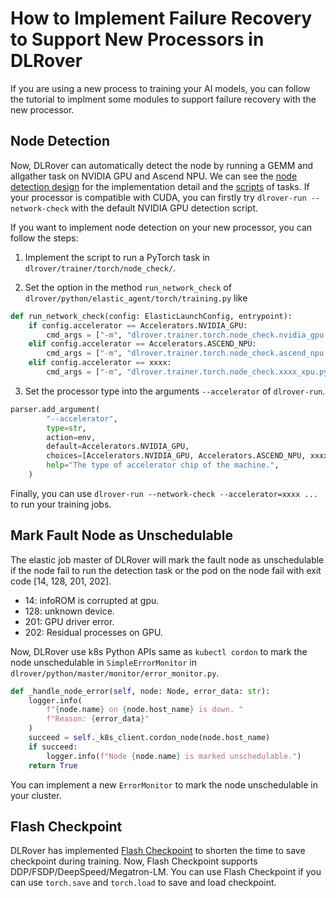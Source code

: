 # How to Implement Failure Recovery to Support New Processors in DLRover

If you are using a new process to training your AI models, you can follow
the tutorial to implment some modules to support failure recovery with the new processor.

## Node Detection

Now, DLRover can automatically detect the node by running a GEMM and allgather task on
NVIDIA GPU and Ascend NPU. We can see the [node detection design](../blogs/stabilize_llm_training_cn.md)
for the implementation detail and the [scripts](../../dlrover/trainer/torch/node_check/) of tasks.
If your processor is compatible with CUDA, you can firstly try `dlrover-run --network-check`
with the default NVIDIA GPU detection script.

If you want to implement node detection on your new processor, you can follow the steps:

1. Implement the script to run a PyTorch task in `dlrover/trainer/torch/node_check/`.

2. Set the option in the method `run_network_check` of `dlrover/python/elastic_agent/torch/training.py` like

```Python
def run_network_check(config: ElasticLaunchConfig, entrypoint):
    if config.accelerator == Accelerators.NVIDIA_GPU:
        cmd_args = ["-m", "dlrover.trainer.torch.node_check.nvidia_gpu.py"]
    elif config.accelerator == Accelerators.ASCEND_NPU:
        cmd_args = ["-m", "dlrover.trainer.torch.node_check.ascend_npu.py"]
    elif config.accelerator == xxxx:
        cmd_args = ["-m", "dlrover.trainer.torch.node_check.xxxx_xpu.py"]
```

3. Set the processor type into the arguments `--accelerator` of `dlrover-run`.

```Python
parser.add_argument(
        "--accelerator",
        type=str,
        action=env,
        default=Accelerators.NVIDIA_GPU,
        choices=[Accelerators.NVIDIA_GPU, Accelerators.ASCEND_NPU, xxxx],
        help="The type of accelerator chip of the machine.",
    )
```

Finally, you can use `dlrover-run --network-check --accelerator=xxxx ...` to run your training jobs.

## Mark Fault Node as Unschedulable

The elastic job master of DLRover will mark the fault node as unschedulable if the node
fail to run the detection task or the pod on the node fail with exit code [14, 128, 201, 202].

- 14: infoROM is corrupted at gpu.
- 128: unknown device.
- 201: GPU driver error.
- 202: Residual processes on GPU.

Now, DLRover use k8s Python APIs same as `kubectl cordon` to mark the node unschedulable in `SimpleErrorMonitor` in
`dlrover/python/master/monitor/error_monitor.py`.

```Python
def _handle_node_error(self, node: Node, error_data: str):
    logger.info(
        f"{node.name} on {node.host_name} is down. "
        f"Reason: {error_data}"
    )
    succeed = self._k8s_client.cordon_node(node.host_name)
    if succeed:
        logger.info(f"Node {node.name} is marked unschedulable.")
    return True
```

You can implement a new `ErrorMonitor` to mark the node unschedulable in your cluster.

## Flash Checkpoint

DLRover has implemented [Flash Checkpoint](../blogs/flash_checkpoint.md) to shorten the time to
save checkpoint during training. Now, Flash Checkpoint supports DDP/FSDP/DeepSpeed/Megatron-LM.
You can use Flash Checkpoint if you can use `torch.save` and `torch.load` to save and load checkpoint.
